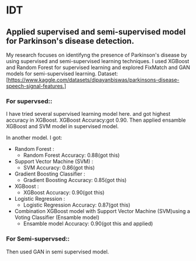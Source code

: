 # IDT


## Applied supervised and semi-supervised model for Parkinson's disease detection.
My research focuses on identifyng the presence of Parkinson's disease by using supervised and semi-supervised learning techniques. I used XGBoost and Random Forest for supervised learning and explored FixMatch and GAN models for semi-supervised learning. Dataset: [https://www.kaggle.com/datasets/dipayanbiswas/parkinsons-disease-speech-signal-features.]

### For supervsed::
I have tried several supervised learning model here. and got highest accuracy in XGBoost. XGBoost Accuracy:got 0.90. Then applied ensamble XGBoost and SVM model in supervised model.

In another model. I got:
- Random Forest :
  - Random Forest Accuracy: 0.88(got this)
- Support Vector Machine (SVM) :
  - SVM Accuracy: 0.86(got this)
- Gradient Boosting Classifier :
  - Gradient Boosting Accuracy: 0.85(got this)
- XGBoost :
  - XGBoost Accuracy: 0.90(got this)
- Logistic Regression :
  - Logistic Regression Accuracy: 0.87(got this)
- Combination XGBoost model with Support Vector Machine (SVM)using a Voting Classifier (Ensamble model)
  - Ensamble model Accuracy: 0.90(got this and applied)

### For Semi-supervsed::
Then used GAN in semi supervised model.

